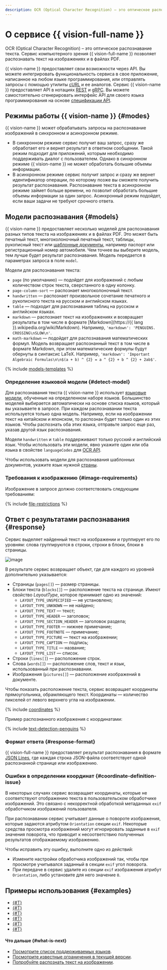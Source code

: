 ```yaml
---
description: OCR (Optical Character Recognition) – это оптическое распознавание текста. Сервис выделяет найденный текст на изображении и группирует его по уровням, где слова группируются в строки, строки в блоки, блоки в страницы. Для распознавания текста используется языковая модель, обученная на определенном наборе языков.
---
```


# О сервисе {{ vision-full-name }}

OCR (Optical Character Recognition) – это оптическое распознавание текста. Сервис компьютерного зрения {{ vision-full-name }} позволяет распознавать текст на изображениях и в файлах PDF.

{{ vision-name }} предоставляет свои возможности через API. Вы можете интегрировать функциональность сервиса в свое приложение, написанное на любом языке программирования, или отправлять запросы с помощью утилиты [cURL](https://curl.haxx.se) и ее аналогов. Сервис {{ vision-name }} предоставляет API в нотациях [REST](../../../glossary/rest-api.md) и [gRPC](../../../glossary/grpc.md). Вы можете самостоятельно сгенерировать интерфейс API для своего языка программирования на основе [спецификации API](https://github.com/yandex-cloud/cloudapi/tree/master/yandex/cloud/ai/ocr/v1).

## Режимы работы {{ vision-name }} {#modes}

{{ vision-name }} может обрабатывать запросы на распознавание изображений в синхронном и асинхронном режиме.

* В синхронном режиме сервис получит ваш запрос, сразу же обработает его и вернет результат в ответном сообщении. Такой режим  подходит для приложений, которым необходимо поддерживать диалог с пользователем. Однако в синхронном режиме {{ vision-name }} не может обработать большие объемы информации.
* В асинхронном режиме сервис получит запрос и сразу же вернет идентификатор операции, по которому позже вы сможете получить результат распознавания. Распознавание текста в асинхронном режиме займет больше времени, но позволит обработать большие объемы информации за один запрос. Асинхронный режим подойдет, если ваши задачи не требуют срочного ответа. 

## Модели распознавания {#models}

{{ vision-name }} предоставляет несколько моделей для распознавания разных типов текста на изображениях и в файлах PDF. Это может быть печатный текст, многоколоночный печатный текст, таблицы, рукописный текст или [шаблонные документы](template-recognition.md), например паспорт или регистрационный номер автомобиля. Чем точнее вы выберите модель, тем лучше будет результат распознавания. Модель передается в параметрах запроса в поле `model`.

Модели для распознавания текста:
  * `page` (по умолчанию) — подойдет для изображений с любым количеством строк текста, сверстанного в одну колонку.
  * `page-column-sort` — распознает многоколоночный текст.
  * `handwritten` — распознает произвольное сочетание печатного и рукописного текста на русском и английском языках.
  * `table` — подходит для распознавания таблиц на русском и английском языках.
  * `markdown` — распознает текст на изображениях и возвращает результаты в том числе в формате [Markdown](https://{{ lang }}.wikipedia.org/wiki/Markdown). Например, `'markdown': 'PENGUINS. CROSSING\nSLOW\n'`.
  * `math-markdown` — подойдет для распознавания математических формул. Модель возвращает распознанный текст в том числе в формате Markdown, при этом математические формулы будут обернуты в синтаксис LaTeX. Например, `'markdown': 'Important Algebraic Formulas\n\n$(a + b) ^ {2} = a ^ {2} + b ^ {2} + 2ab$'`.
  
{% include [models-templates](../../../_includes/vision/models-templates.md) %}

### Определение языковой модели {#detect-model}

Для распознавания текста {{ vision-name }} использует [языковые модели](supported-languages.md), обученные на определенном наборе языков. Большинство моделей выбирается автоматически на основе списка языков, который вы указываете в запросе. При каждом распознавании текста используется только одна модель. Например, если на изображении текст на китайском и японском, то распознан будет только один из этих языков. Чтобы распознать оба этих языка, отправьте запрос еще раз, указав другой язык распознавания.

Модели `handwritten` и `table` поддерживают только русский и английский язык. Чтобы использовать эти модели, явно укажите один или оба языка в свойстве `languageCodes` для [OCR API](../../ocr/api-ref/index.md).

Чтобы использовать модели для распознавания шаблонных документов, укажите язык нужной [страны](template-recognition.md#countries).

### Требования к изображению {#image-requirements}

Изображение в запросе должно соответствовать следующим требованиям:

{% include [file-restrictions](../../../_includes/vision/ocr-file-restrictions.md) %}

## Ответ с результатами распознавания {#response}

Сервис выделяет найденный текст на изображении и группирует его по уровням: слова группируются в строки, строки в блоки, блоки в страницы.

![image](../../../_assets/vision/text-detection.jpg)

В результате сервис возвращает объект, где для каждого из уровней дополнительно указывается:
* Страницы (`pages[]`) — размер страницы.
* Блоки текста (`blocks[]`) — расположение текста на странице. Имеют свойство *LayoutType*, которое принимает одно из значений:
  * `LAYOUT_TYPE_UNSPECIFIED` — не установлено;
  * `LAYOUT_TYPE_UNKNOWN` — не найдено;
  * `LAYOUT_TYPE_TEXT` — текст;
  * `LAYOUT_TYPE_HEADER` — заголовок;
  * `LAYOUT_TYPE_SECTION_HEADER` — заголовок раздела;
  * `LAYOUT_TYPE_FOOTER` — нижнее примечание;
  * `LAYOUT_TYPE_FOOTNOTE` — примечание;
  * `LAYOUT_TYPE_PICTURE` — текст на изображении;
  * `LAYOUT_TYPE_CAPTION` — подпись;
  * `LAYOUT_TYPE_TITLE` — название;
  * `LAYOUT_TYPE_LIST` — список.
* Строки (`lines[]`) — расположение строк.
* Слова (`words[]`) — расположение слов, текст и язык, использованный при распознавании.
* Изображения (`pictures[]`) — расположение изображений в документе.

Чтобы показать расположение текста, сервис возвращает координаты прямоугольника, обрамляющего текст. Координаты — количество пикселей от левого верхнего угла на изображении.

{% include [coordinates](../../../_includes/vision/coordinates.md) %}

Пример распознанного изображения с координатами:

{% include [text-detection-penguins](../../../_includes/vision/text-detection-example.md) %}

### Формат ответа {#response-format}

{{ vision-full-name }} предоставляет результат распознавания в формате [JSON Lines](https://jsonlines.org), где каждая строка JSON-файла соответствует одной распознанной странице или изображению.

### Ошибки в определении координат {#coordinate-definition-issue}

В некоторых случаях сервис возвращает координаты, которые не соответствуют отображению текста в пользовательском обработчике изображений. Это связано с некорректной обработкой метаданных `exif` обработчиком изображений пользователя.

При распознавании сервис учитывает данные о повороте изображения, которые задаются атрибутом `Orientation` секции `exif`. Некоторые средства просмотра изображений могут игнорировать заданные в `exif` значения поворота, что приводит к несоответствию полученных результатов отображаемому изображению.

Чтобы исправить эту ошибку, выполните одно из действий:

* Измените настройки обработчика изображений так, чтобы при просмотре учитывался заданный в секции `exif` угол поворота.
* При передаче в сервис удалите из секции `exif` изображения атрибут `Orientation`, либо установите для него значение `0`.

## Примеры использования {#examples}

* [{#T}](../../tutorials/archive-from-vision-to-object-storage.md)
* [{#T}](../../tutorials/recognizer-bot.md)
* [{#T}](../../operations/ocr/text-detection-image.md)
* [{#T}](../../operations/ocr/text-detection-pdf.md)
* [{#T}](../../operations/ocr/text-detection-handwritten.md)
* [{#T}](../../operations/ocr/text-detection-table.md)

#### Что дальше {#what-is-next}

* [Посмотрите список поддерживаемых языков](supported-languages.md).
* [Посмотрите известные ограничения в текущей версии](known-issues.md).
* [Попробуйте распознать текст на изображении](../../operations/ocr/text-detection-image.md).